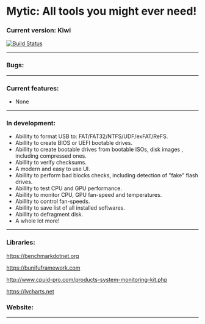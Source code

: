 # Mytic: All tools you might ever need!

### Current version: Kiwi
[![Build Status](https://travis-ci.org/TheGreyRaven/Mytic.svg?branch=master)](https://travis-ci.org/TheGreyRaven/Mytic)

------------

### Bugs:
------------

### Current features:
* None
------------

### In development:
* Abillity to format USB to: FAT/FAT32/NTFS/UDF/exFAT/ReFS.
* Abillity to create BIOS or UEFI bootable drives.
* Abillity to create bootable drives from bootable ISOs, disk images , including compressed ones.
* Abillity to verify checksums.
* A modern and easy to use UI.
* Abillity to perform bad blocks checks, including detection of "fake" flash drives.
* Abillity to test CPU and GPU performance.
* Abillity to monitor CPU, GPU fan-speed and temperatures.
* Abillity to control fan-speeds.
* Abillity to save list of all installed softwares.
* Abillity to defragment disk.
* A whole lot more!
------------

### Libraries:
https://benchmarkdotnet.org

https://bunifuframework.com

http://www.cpuid-pro.com/products-system-monitoring-kit.php

https://lvcharts.net

### Website:
------------
